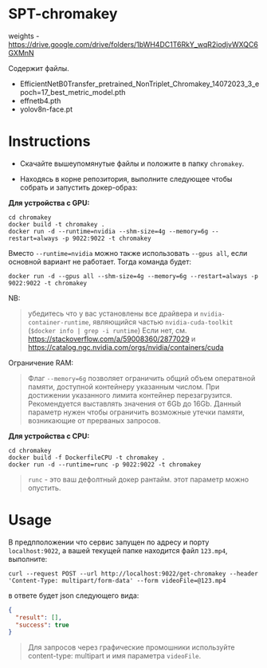 # SPT-chromakey
weights - https://drive.google.com/drive/folders/1bWH4DC1T6RkY_wqR2iodjvWXQC6GXMnN

Содержит файлы.
- EfficientNetB0Transfer_pretrained_NonTriplet_Chromakey_14072023_3_epoch=17_best_metric_model.pth
- effnetb4.pth
- yolov8n-face.pt


# Instructions

- Скачайте вышеупомянутые файлы и положите в папку `chromakey`.

- Находясь в корне репозитория, выполните следующее чтобы собрать и запустить докер-образ:
 
**Для устройства с GPU:**
```shell
cd chromakey
docker build -t chromakey .
docker run -d --runtime=nvidia --shm-size=4g --memory=6g --restart=always -p 9022:9022 -t chromakey
```

Вместо `--runtime=nvidia` можно также использовать `--gpus all`, если основной вариант не работает. Тогда команда будет:
```
docker run -d --gpus all --shm-size=4g --memory=6g --restart=always -p 9022:9022 -t chromakey
```

NB:
> убедитесь что у вас установлены все драйвера и `nvidia-container-runtime`, являющийся частью `nvidia-cuda-toolkit` (`$docker info | grep -i runtime`)
> Если нет, см. https://stackoverflow.com/a/59008360/2877029 и https://catalog.ngc.nvidia.com/orgs/nvidia/containers/cuda

Ограничение RAM:
> Флаг `--memory=6g` позволяет ограничить общий объем оператвной памяти, доступной контейнеру указанным числом. При достижении указанного лимита контейнер перезагрузится. Рекомендуется выставлять значения от 6Gb до 16Gb. Данный параметр нужен чтобы ограничить возможные утечки памяти, возникающие от прерваных запросов.

**Для устройства с CPU:**
```shell
cd chromakey
docker build -f DockerfileCPU -t chromakey .
docker run -d --runtime=runc -p 9022:9022 -t chromakey
```
> `runc` - это ваш дефолтный докер рантайм. этот параметр можно опустить.

# Usage
В предпположении что сервис запущен по адресу и порту `localhost:9022`, а вашей текущей папке находится файл `123.mp4`, выполните:

```shell
curl --request POST --url http://localhost:9022/get-chromakey --header 'Content-Type: multipart/form-data' --form videoFile=@123.mp4

```

в ответе будет json следующего вида:
```json
{
  "result": [],
  "success": true
}
```


> Для запросов через графические промошники используйте content-type: multipart и имя параметра `videoFile`.


